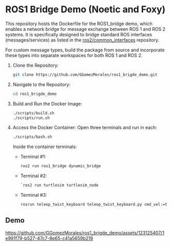 # ROS1 Bridge Demo (Noetic and Foxy)

This repository hosts the Dockerfile for the ROS1_bridge demo, which enables a network bridge for message exchange between ROS 1 and ROS 2 systems. It is specifically designed to bridge standard ROS interfaces (messages/services) as listed in the [ros2/common_interfaces](https://github.com/ros2/common_interfaces) repository.

For custom message types, build the package from source and incorporate these types into separate workspaces for both ROS 1 and ROS 2.

1. Clone the Repository:
   ```bash
   git clone https://github.com/GGomezMorales/ros1_brigde_demo.git
   ```

2. Navigate to the Repository:
   ```bash
   cd ros1_brigde_demo
   ```

3. Build and Run the Docker Image:
   ```bash
   ./scripts/build.sh
   ./scripts/run.sh
   ```

4. Access the Docker Container:
   Open three terminals and run in each:
   ```bash
   ./scripts/bash.sh
   ```

   Inside the container terminals:
   - Terminal #1:
       ```bash
       ros2 run ros1_bridge dynamic_bridge
       ```
   - Terminal #2:
       ```bash
       `ros2 run turtlesim turtlesim_node
       ```
   - Terminal #3:
       ```bash
       rosrun teleop_twist_keyboard teleop_twist_keyboard.py cmd_vel:=turtle1/cmd_vel
       ```

## Demo

https://github.com/GGomezMorales/ros1_brigde_demo/assets/123125407/1e991f79-b527-47c7-8e65-c41a5659b219



